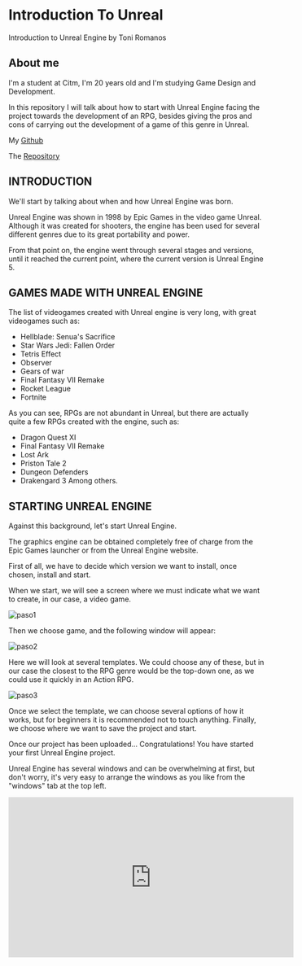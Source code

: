 # Introduction To Unreal
Introduction to Unreal Engine by Toni Romanos

## About me
I'm a student at Citm, I'm 20 years old and I'm studying Game Design and Development.

In this repository I will talk about how to start with Unreal Engine facing the project towards the development of an RPG, besides giving the pros and cons of carrying out the development of a game of this genre in Unreal.

My [Github](https://github.com/Toto-RR)

The [Repository](https://github.com/Toto-RR/IntroductionToUnreal.github.io.git)

## INTRODUCTION
We'll start by talking about when and how Unreal Engine was born.

Unreal Engine was shown in 1998 by Epic Games in the video game Unreal. Although it was created for shooters, the engine has been used for several different genres due to its great portability and power.

From that point on, the engine went through several stages and versions, until it reached the current point, where the current version is Unreal Engine 5.

## GAMES MADE WITH UNREAL ENGINE
The list of videogames created with Unreal engine is very long, with great videogames such as: 
- Hellblade: Senua's Sacrifice
- Star Wars Jedi: Fallen Order
- Tetris Effect
- Observer
- Gears of war
- Final Fantasy VII Remake
- Rocket League
- Fortnite

As you can see, RPGs are not abundant in Unreal, but there are actually quite a few RPGs created with the engine, such as: 
- Dragon Quest XI 
- Final Fantasy VII Remake
- Lost Ark
- Priston Tale 2
- Dungeon Defenders
- Drakengard 3
Among others.

## STARTING UNREAL ENGINE
Against this background, let's start Unreal Engine.

The graphics engine can be obtained completely free of charge from the Epic Games launcher or from the Unreal Engine website.

First of all, we have to decide which version we want to install, once chosen, install and start.

When we start, we will see a screen where we must indicate what we want to create, in our case, a video game.

![paso1](https://github.com/Toto-RR/IntroductionToUnreal.github.io/assets/99719601/79e13406-0bc7-43f1-bd96-b09102bd908c)

Then we choose game, and the following window will appear:

![paso2](https://github.com/Toto-RR/IntroductionToUnreal.github.io/assets/99719601/5190eb4e-63c2-4142-b2ea-eb0657429201)

Here we will look at several templates. We could choose any of these, but in our case the closest to the RPG genre would be the top-down one, as we could use it quickly in an Action RPG.

![paso3](https://github.com/Toto-RR/IntroductionToUnreal.github.io/assets/99719601/229a7fe8-900c-437f-94c8-3d997a1bc0ce)

Once we select the template, we can choose several options of how it works, but for beginners it is recommended not to touch anything. Finally, we choose where we want to save the project and start.

Once our project has been uploaded... Congratulations! You have started your first Unreal Engine project.

Unreal Engine has several windows and can be overwhelming at first, but don't worry, it's very easy to arrange the windows as you like from the "windows" tab at the top left.

<iframe width="560" height="315" src="https://www.youtube.com/embed/i-mT7Zpm8kU" title="YouTube video player" frameborder="0" allow="accelerometer; autoplay; clipboard-write; encrypted-media; gyroscope; picture-in-picture; web-share" allowfullscreen></iframe>
